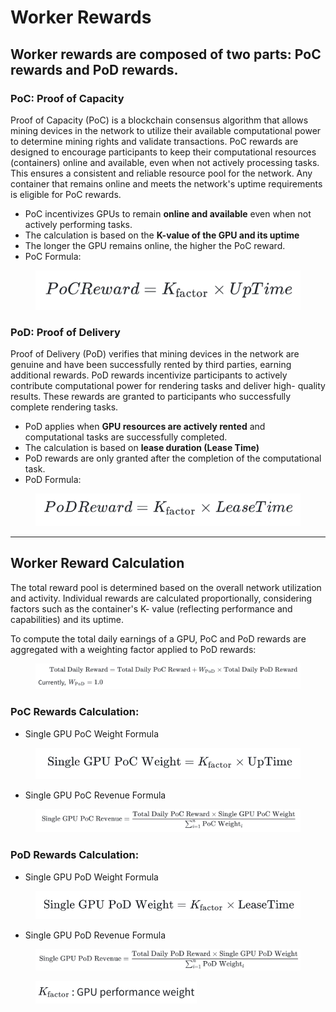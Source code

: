 # Worker Rewards

## Worker rewards are composed of two parts: PoC rewards and PoD rewards.

### PoC: Proof of Capacity

Proof of Capacity (PoC) is a blockchain consensus algorithm that allows mining devices in the network to utilize their available computational power to determine mining rights and validate transactions. PoC rewards are designed to encourage participants to keep their computational resources (containers) online and available, even when not actively processing tasks. This ensures a consistent and reliable resource pool for the network. Any container that remains online and meets the network's uptime requirements is eligible for PoC rewards.

* PoC incentivizes GPUs to remain **online and available** even when not actively performing tasks.&#x20;
* The calculation is based on the **K-value of the GPU and its uptime**
* The longer the GPU remains online, the higher the PoC reward.
* PoC Formula:

<figure><img src="../../.gitbook/assets/Screenshot 2025-03-13 at 22.18.24.png" alt="" width="426"><figcaption></figcaption></figure>

### PoD: Proof of Delivery

Proof of Delivery (PoD) verifies that mining devices in the network are genuine and have been successfully rented by third parties, earning additional rewards. PoD rewards incentivize participants to actively contribute computational power for rendering tasks and deliver high- quality results. These rewards are granted to participants who successfully complete rendering tasks.

* PoD applies when **GPU resources are actively rented** and computational tasks are successfully completed.&#x20;
* The calculation is based on **lease duration (Lease Time)**
* PoD rewards are only granted after the completion of the computational task.
* PoD Formula:

<figure><img src="../../.gitbook/assets/Screenshot 2025-03-13 at 22.21.26.png" alt="" width="464"><figcaption></figcaption></figure>

***

## Worker Reward Calculation

The total reward pool is determined based on the overall network utilization and activity. Individual rewards are calculated proportionally, considering factors such as the container's K- value (reflecting performance and capabilities) and its uptime.

To compute the total daily earnings of a GPU, PoC and PoD rewards are aggregated with a weighting factor applied to PoD rewards:

<figure><img src="../../.gitbook/assets/Screenshot 2025-03-13 at 22.06.18.png" alt=""><figcaption></figcaption></figure>

### PoC Rewards Calculation:

* Single GPU PoC Weight Formula

<figure><img src="../../.gitbook/assets/Screenshot 2025-03-13 at 22.09.02.png" alt="" width="563"><figcaption></figcaption></figure>

* Single GPU PoC Revenue Formula

<figure><img src="../../.gitbook/assets/Screenshot 2025-03-13 at 22.09.11.png" alt=""><figcaption></figcaption></figure>

### PoD Rewards Calculation:

* Single GPU PoD Weight Formula

<figure><img src="../../.gitbook/assets/Screenshot 2025-03-13 at 22.11.25.png" alt="" width="563"><figcaption></figcaption></figure>

* Single GPU PoD Revenue Formula

<figure><img src="../../.gitbook/assets/Screenshot 2025-03-13 at 22.11.34.png" alt=""><figcaption></figcaption></figure>

<figure><img src="../../.gitbook/assets/Screenshot 2025-03-13 at 22.13.17.png" alt="" width="258"><figcaption></figcaption></figure>
